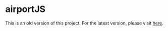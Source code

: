 # airportJS

This is an old version of this project. For the latest version, please visit [here](https://github.com/peterwdj/airport-js).
